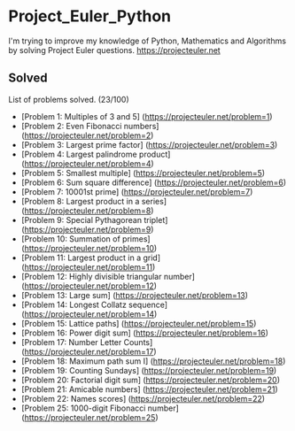 # Project_Euler_Python
I'm trying to improve my knowledge of Python, Mathematics and Algorithms by solving Project Euler questions. https://projecteuler.net

## Solved
List of problems solved. (23/100)

* [Problem 1: Multiples of 3 and 5] (https://projecteuler.net/problem=1)
* [Problem 2: Even Fibonacci numbers] (https://projecteuler.net/problem=2)
* [Problem 3: Largest prime factor] (https://projecteuler.net/problem=3)
* [Problem 4: Largest palindrome product] (https://projecteuler.net/problem=4)
* [Problem 5: Smallest multiple] (https://projecteuler.net/problem=5)
* [Problem 6: Sum square difference] (https://projecteuler.net/problem=6)
* [Problem 7: 10001st prime] (https://projecteuler.net/problem=7)
* [Problem 8: Largest product in a series] (https://projecteuler.net/problem=8)
* [Problem 9: Special Pythagorean triplet] (https://projecteuler.net/problem=9)
* [Problem 10: Summation of primes] (https://projecteuler.net/problem=10)
* [Problem 11: Largest product in a grid] (https://projecteuler.net/problem=11)
* [Problem 12: Highly divisible triangular number] (https://projecteuler.net/problem=12)
* [Problem 13: Large sum] (https://projecteuler.net/problem=13)
* [Problem 14: Longest Collatz sequence] (https://projecteuler.net/problem=14)
* [Problem 15: Lattice paths] (https://projecteuler.net/problem=15)
* [Problem 16: Power digit sum] (https://projecteuler.net/problem=16)
* [Problem 17: Number Letter Counts] (https://projecteuler.net/problem=17)
* [Problem 18: Maximum path sum I] (https://projecteuler.net/problem=18)
* [Problem 19: Counting Sundays] (https://projecteuler.net/problem=19)
* [Problem 20: Factorial digit sum] (https://projecteuler.net/problem=20)
* [Problem 21: Amicable numbers] (https://projecteuler.net/problem=21)
* [Problem 22: Names scores] (https://projecteuler.net/problem=22)
* [Problem 25: 1000-digit Fibonacci number] (https://projecteuler.net/problem=25)
